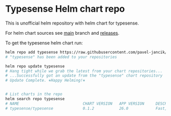 # Typesense Helm chart repo
This is unofficial helm repository with helm chart for typesense.

For helm chart sources see [main](https://github.com/pavel-jancik/typesense-helm/tree/main) branch and [releases](https://github.com/pavel-jancik/typesense-helm/releases).


To get the typesense helm chart run:
```sh
helm repo add typesense https://raw.githubusercontent.com/pavel-jancik/typesense-helm/helm-repo/
# "typesense" has been added to your repositories

helm repo update typesense
# Hang tight while we grab the latest from your chart repositories...
# ...Successfully got an update from the "typesense" chart repository
# Update Complete. ⎈Happy Helming!⎈


# List charts in the repo
helm search repo typesense
# NAME                            CHART VERSION   APP VERSION     DESCRIPTION
# typesense/typesense             0.1.2           26.0            Fast, typo tolerant, in-memory fuzzy Search Eng...
```
